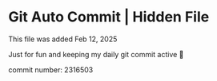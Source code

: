 # Git Auto Commit | Hidden File

This file was added Feb 12, 2025

Just for fun and keeping my daily git commit active 🤪

commit number: 2316503
